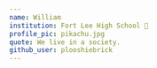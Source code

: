 ```yaml
---
name: William
institution: Fort Lee High School 🚩
profile_pic: pikachu.jpg
quote: We live in a society.
github_user: plooshiebrick
---
```

